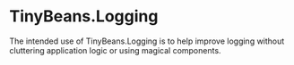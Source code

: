 # TinyBeans.Logging
The intended use of TinyBeans.Logging is to help improve logging without cluttering application logic or using magical components.
